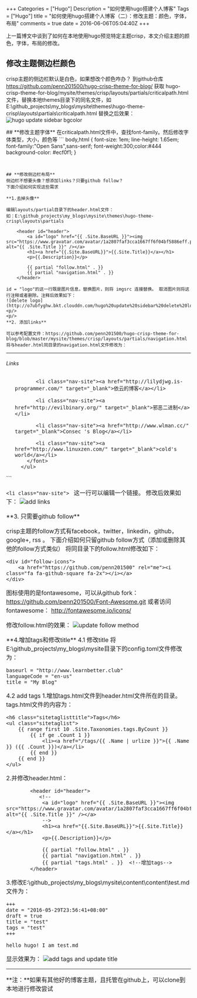 +++
Categories = ["Hugo"]
Description = "如何使用hugo搭建个人博客"
Tags = ["Hugo"]
title = "如何使用hugo搭建个人博客（二）：修改主题：颜色，字体，布局"
comments = true
date = 2016-06-06T05:04:40Z
+++

上一篇博文中谈到了如何在本地使用hugo预览特定主题crisp，本文介绍主题的颜色，字体，布局的修改。

## **修改主题侧边栏颜色**
crisp主题的侧边栏默认是白色，如果想改个颜色咋办？
到github仓库 https://github.com/penn201500/hugo-crisp-theme-for-blog/ 获取 hugo-crisp-theme-for-blog/mysite/themes/crisp/layouts/partials/criticalpath.html  文件，替换本地themes目录下的同名文件，如
 E:\github_projects\my_blogs\mysite\themes\hugo-theme-crisp\layouts\partials\criticalpath.html
 替换之后效果：
 ![hugo update sidebar bgcolor](http://o7ubfyghw.bkt.clouddn.com/hugo%20update%20sidebar%20bgcolor.jpg)
<p/>
<p/>
## **修改主题字体**
在criticalpath.html文件中，查找font-family。然后修改字体类型，大小，颜色等
```
body,html
{
	font-size: 1em;
	line-height: 1.65em;
    font-family:"Open Sans",sans-serif;
    font-weight:300;color:#444
	background-color: #ecf0f1;
}

```


## **修改侧边栏布局**
侧边栏不想要头像？想添加links？只要github follow？ 
下面介绍如何实现这些需求

**1.去掉头像**

编辑layouts/partial目录下的header.html文件：
如：E:\github_projects\my_blogs\mysite\themes\hugo-theme-crisp\layouts\partials

```
        <header id="header">
            <a id="logo" href="{{ .Site.BaseURL }}"><img src="https://www.gravatar.com/avatar/1a2807faf3cca1667ff6f04bf5886eff.png" alt="{{ .Site.Title }}" /></a>
            <h1><a href="{{.Site.BaseURL}}">{{.Site.Title}}</a></h1>
            <p>{{.Description}}</p>

            {{ partial "follow.html" . }}
            {{ partial "navigation.html" . }}
        </header>
```
id = "logo"的这一行既是图片信息，替换图片，则将 imgsrc 连接替换。 取消图片则将这行注释或者删除。注释后效果如下：
![delete logo](http://o7ubfyghw.bkt.clouddn.com/hugo%20update%20sidebar%20delete%20logo.jpg)
<p/>
<p/>
**2. 添加links**

可以参考配置文件：https://github.com/penn201500/hugo-crisp-theme-for-blog/blob/master/mysite/themes/crisp/layouts/partials/navigation.html
将与header.html同目录的navigation.html文件修改为：

```
<hr class="nav-site-separator">
<h6>Links</h6>
<nav class="nav">
      <ul class="nav-list">
        <font size="3">
	    
		   <li class="nav-site"><a href="http://lilydjwg.is-programmer.com/" target="_blank">依云的博客</a></li>
		
		   <li class="nav-site"><a href="http://evilbinary.org/" target="_blank">邪恶二进制</a></li>
		
		   <li class="nav-site"><a href="http://www.wlman.cc/" target="_blank">Consec 's Blog</a></li>
		
		   <li class="nav-site"><a href="http://www.linuxzen.com/" target="_blank">cold's world</a></li>
		</font>
	  </ul>
</nav>
```

```<li class="nav-site"> ``` 这一行可以编辑一个链接。
修改后效果如下：
![add links](http://o7ubfyghw.bkt.clouddn.com/hugo%20update%20sidebar%20add%20links.jpg)
<p/>
<p/>
**3. 只需要github follow**

crisp主题的follow方式有facebook，twitter，linkedin，github，google+, rss 。
下面介绍如何只留github follow方式（添加或删除其他的follow方式类似）
将同目录下的follow.html修改如下：

```
<div id="follow-icons">
	<a href="https://github.com/penn201500" rel="me"><i class="fa fa-github-square fa-2x"></i></a>
</div>  
```
图标使用的是fontawesome，可以从github fork：
https://github.com/penn201500/Font-Awesome.git
或者访问fontawesome：
http://fontawesome.io/icons/

修改follow.html的效果：
![update follow method](http://o7ubfyghw.bkt.clouddn.com/hugo%20update%20sidebar%20update%20follow%20method.jpg)
<p/>
<p/>
**4.增加tags和修改title**
4.1 修改title
将E:\github_projects\my_blogs\mysite目录下的config.toml文件修改为：

```
baseurl = "http://www.learnbetter.club"
languageCode = "en-us"
title = "My Blog"
```
4.2 add tags
1.增加tags.html文件到header.html文件所在的目录。tags.html文件的内容为：

```
<h6 class="sitetaglisttitle">Tags</h6>
<ul class="sitetaglist">
    {{ range first 10 .Site.Taxonomies.tags.ByCount }}
        {{ if ge .Count 1 }}
            <li><a href="/tags/{{ .Name | urlize }}">{{ .Name }} ({{ .Count }})</a></li>
        {{ end }}
    {{ end }}
</ul>
```
2.并修改header.html：

```
        <header id="header">
           <!--
            <a id="logo" href="{{ .Site.BaseURL }}"><img src="https://www.gravatar.com/avatar/1a2807faf3cca1667ff6f04bf5886eff.png" alt="{{ .Site.Title }}" /></a>
            -->
            <h1><a href="{{.Site.BaseURL}}">{{.Site.Title}}</a></h1>
            <p>{{.Description}}</p>

            {{ partial "follow.html" . }}
            {{ partial "navigation.html" . }}
            {{ partial "tags.html" . }}  <!--增加tags-->
        </header>
```
3.修改E:\github_projects\my_blogs\mysite\content\content\test.md文件为：

```
+++
date = "2016-05-29T23:56:41+08:00"
draft = true
title = "test"
tags = "test"
+++

hello hugo! I am test.md
```
显示效果为：
![add tags and update title](http://o7ubfyghw.bkt.clouddn.com/hugo%20update%20sidebar%20update%20title%20add%20tags.jpg)

***
**注：**如果有其他好的博客主题，且托管在github上，可以clone到本地进行修改尝试